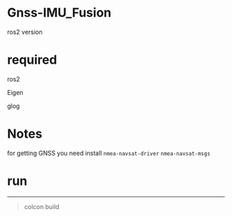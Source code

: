 # Gnss-IMU_Fusion
ros2 version 

# required
ros2

Eigen

glog

# Notes
for getting GNSS
you need install `nmea-navsat-driver`  `nmea-navsat-msgs`

# run
---
>colcon build
 
  
